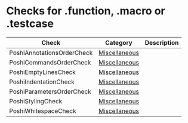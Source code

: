 # Checks for .function, .macro or .testcase

Check | Category | Description
----- | -------- | -----------
PoshiAnnotationsOrderCheck | [Miscellaneous](src/main/resources/documentation/miscellaneous_checks.markdown#miscellaneous-checks) | |
PoshiCommandsOrderCheck | [Miscellaneous](src/main/resources/documentation/miscellaneous_checks.markdown#miscellaneous-checks) | |
PoshiEmptyLinesCheck | [Miscellaneous](src/main/resources/documentation/miscellaneous_checks.markdown#miscellaneous-checks) | |
PoshiIndentationCheck | [Miscellaneous](src/main/resources/documentation/miscellaneous_checks.markdown#miscellaneous-checks) | |
PoshiParametersOrderCheck | [Miscellaneous](src/main/resources/documentation/miscellaneous_checks.markdown#miscellaneous-checks) | |
PoshiStylingCheck | [Miscellaneous](src/main/resources/documentation/miscellaneous_checks.markdown#miscellaneous-checks) | |
PoshiWhitespaceCheck | [Miscellaneous](src/main/resources/documentation/miscellaneous_checks.markdown#miscellaneous-checks) | |